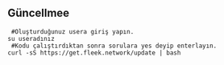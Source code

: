 ## Güncellmee

```console
 #Oluşturduğunuz usera giriş yapın.
su useradınız
 #Kodu çalıştırdıktan sonra sorulara yes deyip enterlayın.
curl -sS https://get.fleek.network/update | bash
```
